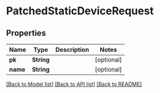 # PatchedStaticDeviceRequest

## Properties
Name | Type | Description | Notes
------------ | ------------- | ------------- | -------------
**pk** | **String** |  | [optional] 
**name** | **String** |  | [optional] 

[[Back to Model list]](../README.md#documentation-for-models) [[Back to API list]](../README.md#documentation-for-api-endpoints) [[Back to README]](../README.md)



